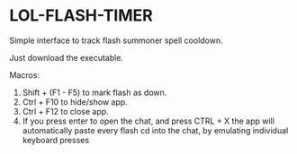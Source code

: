# LOL-FLASH-TIMER
Simple interface to track flash summoner spell cooldown.

Just download the executable.



Macros:
1. Shift + (F1 - F5) to mark flash as down. 
2. Ctrl + F10 to hide/show app.
3. Ctrl + F12 to close app.
4. If you press enter to open the chat, and press CTRL + X the app will automatically paste every flash cd into the chat, by emulating individual keyboard presses
